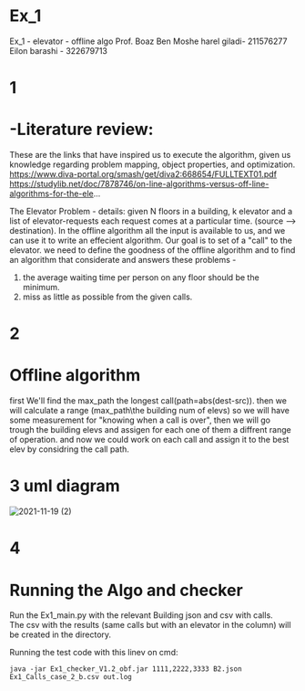 # Ex_1
Ex_1 - elevator - offline algo
Prof. Boaz Ben Moshe
harel giladi- 211576277
Eilon barashi - 322679713

# 1 
# -Literature review:
These are the links that have inspired us to execute the algorithm, given us knowledge regarding problem mapping, object properties, and optimization.
https://www.diva-portal.org/smash/get/diva2:668654/FULLTEXT01.pdf
https://studylib.net/doc/7878746/on-line-algorithms-versus-off-line-algorithms-for-the-ele...

The Elevator Problem - 
details: 
given N floors in a building, k elevator and a list of elevator-requests each request comes at a particular time. (source --> destination).
In the offline algorithm all the input is available to us, and we can use it to write an effecient algorithm.
Our goal is to set of a "call" to the elevator. we need to define the goodness of the offline algorithm and to find an algorithm that considerate and answers these problems - 
1. the average waiting time per person on any floor should be the minimum.
2. miss as little as possible from the given calls.

# 2
# Offline algorithm
first We'll find the max_path the longest call(path=abs(dest-src)).
then we will calculate a range (max_path\the building num of elevs) so we will have some measurement for "knowing when a call is over", then we will go trough the building elevs
and assigen for each one of them a diffrent range of operation.
and now we could work on each call and assign it to the best elev by considring the call path.

# 3 uml diagram

![2021-11-19 (2)](https://user-images.githubusercontent.com/93948749/142690263-4e561ce9-138d-4b0d-8343-8c4852b27d4f.png)


# 4
# Running the Algo and checker 

Run the Ex1_main.py with the relevant Building json and csv with calls.  <br>
The csv with the results (same calls but with an elevator in the column) will be created in the directory. 

Running the test code with this linev on cmd:
```
java -jar Ex1_checker_V1.2_obf.jar 1111,2222,3333 B2.json Ex1_Calls_case_2_b.csv out.log
```
